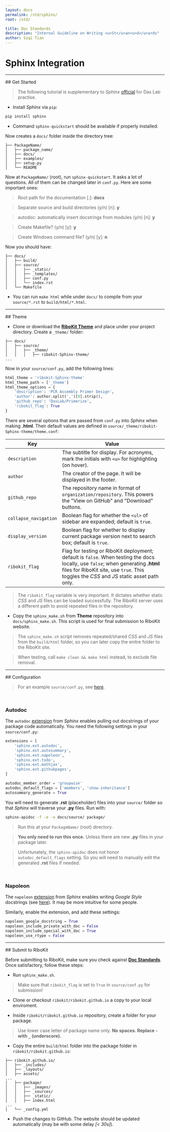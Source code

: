 ```yaml
---
layout: docs
permalink: /std/sphinx/
root: /std/

title: Doc Standards
description: "Internal Guideline on Writing <u>St</u>an<u>d</u>ards"
author: Siqi Tian
---
```


# Sphinx Integration

<hr/>
## Get Started

> The following tutorial is supplementary to _Sphinx_ [official](http://www.sphinx-doc.org/en/stable/tutorial.html) for Das Lab practise.

* Install _Sphinx_ via `pip`:

```bash
pip install sphinx
```

* Command `sphinx-quickstart` should be available if properly installed.

Now creates a `docs/` folder inside the directory tree:

```
├── PackageName/
│   ├── package_name/
│   ├── docs/ 
│   ├── examples/
│   ├── setup.py
│   └── README
```

Now at `PackageName/` (root), run `sphinx-quickstart`. It asks a lot of questions. All of them can be changed later in `conf.py`. Here are some important ones:

> Root path for the documentation [.]: **docs**

> Separate source and build directories (y/n) [n]: **y**

> autodoc: automatically insert docstrings from modules (y/n) [n]: **y**

> Create Makefile? (y/n) [y]: **y**

> Create Windows command file? (y/n) [y]: **n**

Now you should have:

```
├── docs/
│   ├── build/
│   ├── source/ 
│   │   ├── _static/
│   │   ├── _templates/
│   │   ├── conf.py
│   │   └── index.rst
│   └── Makefile
```

* You can run `make html` while under `docs/` to compile from your `source/*.rst` to `build/html/*.html`.

<hr/>
## Theme

* Clone or download the [**RiboKit Theme**](https://github.com/t47io/ribokit-Sphinx-theme) and place under your project directory. Create a `_theme/` folder:

```
├── docs/
│   ├── source/ 
│   │   ├── _theme/
│   │   │   ├── ribokit-Sphinx-theme/
...
```
Now in your `source/conf.py`, add the following lines:

```python
html_theme = 'ribokit-Sphinx-theme'
html_theme_path = ['_theme']
html_theme_options = {
    'description': 'PCR Assembly Primer Design',
    'author': author.split(',')[0].strip(),
    'github_repo': 'DasLab/Primerize',
    'ribokit_flag': True
}
```

There are several options that are passed from `conf.py` into _Sphinx_ when making **.html**. Their default values are defined in `source/_theme/ribokit-Sphinx-theme/theme.conf`:

| Key | Value |
| --- | --- |
| `description` | The subtitle for display. For acronyms, mark the initials with `<u>` for highlighting (on hover). |
| `author` | The creator of the page. It will be displayed in the footer. |
| `github_repo` | The repository name in format of `organization/repository`. This powers the "View on GitHub" and "Download" buttons. |
| `collapse_navigation` | Boolean flag for whether the `<ul>` of sidebar are expanded; default is `true`. |
| `display_version` | Boolean flag for whether to display current package version next to search box; default is `true`. |
| `ribokit_flag` | Flag for testing or RiboKit deployment; default is `false`. When testing the docs locally, use `false`; when generating **.html** files for RiboKit site, use `true`. This toggles the _CSS_ and _JS_ static asset path only. |

> The `ribokit_flag` variable is very important. It dictates whether static _CSS_ and _JS_ files can be loaded successfully. The RiboKit server uses a different path to avoid repeated files in the repository.

* Copy the `sphinx_make.sh` from **Theme** repository into `docs/sphinx_make.sh`. This script is used for final submission to RiboKit website.

> The `sphinx_make.sh` script removes repeated/shared _CSS_ and _JS_ files from the `build/html` folder, so you can later copy the enitre folder to the RiboKit site.

> When testing, call `make clean && make html` instead, to exclude file removal.

<hr/>
## Configuration

> For an example `source/conf.py`, see [here](conf/).

<br/>

### Autodoc

The `autodoc` [extension](http://www.sphinx-doc.org/en/stable/ext/autodoc.html) from _Sphinx_ enables pulling out docstrings of your package code automatically. You need the following settings in your `source/conf.py`:

```python
extensions = [
    'sphinx.ext.autodoc',
    'sphinx.ext.autosummary',
    'sphinx.ext.napoleon',
    'sphinx.ext.todo',
    'sphinx.ext.mathjax',
    'sphinx.ext.githubpages',
]

autodoc_member_order = 'groupwise'
autodoc_default_flags = ['members', 'show-inheritance']
autosummary_generate = True
```

You will need to generate **.rst** (placeholder) files into your `source/` folder so that _Sphinx_ will traverse your **.py** files. Run with:

```bash
sphinx-apidoc -f -e -o docs/source/ package/
```

> Run this at your `PackageName/` (root) directory.

> **You only need to run this once.** Unless there are new **.py** files in your package later.

> Unfortunately, the `sphinx-apidoc` does not honor `autodoc_default_flags` setting. So you will need to manually edit the generated **.rst** files if needed.

<br/>

### Napoleon

The `napoleon` [extension](http://www.sphinx-doc.org/en/stable/ext/napoleon.html) from _Sphinx_ enables writing _Google Style_ docstrings (see [here](http://sphinxcontrib-napoleon.readthedocs.io/en/latest/example_google.html)). It may be more intuitive for some people.

Similarly, enable the extension, and add these settings:

```python
napoleon_google_docstring = True
napoleon_include_private_with_doc = False
napoleon_include_special_with_doc = True
napoleon_use_rtype = False
```

<hr/>
## Submit to RiboKit

Before submitting to RiboKit, make sure you check against [**Doc Standards**](../). Once satisfactory, follow these steps:

* Run `sphinx_make.sh`.

> Make sure that `ribokit_flag` is set to `True` in `source/conf.py` for submission!

* Clone or checkout `ribokit/ribokit.github.io` a copy to your local enviroment.

* Inside `ribokit/ribokit.github.io` repository, create a folder for your package.

> Use lower case letter of package name only. **No spaces. Replace `-` with `_` (underscore).**

* Copy the entire `build/html` folder into the package folder in `ribokit/ribokit.github.io`:

```
├── ribokit.github.io/
│   ├── _includes/
│   ├── _layouts/
│   ├── assets/
...
│   ├── package/
│   │   ├── _images/
│   │   ├── _sources/
│   │   ├── _static/
│   │   ├── index.html
...
│   └── _config.yml
```

* Push the changes to GitHub. The website should be updated automatically (may be with some delay _[< 30s]_).

